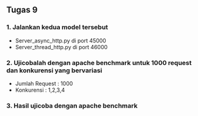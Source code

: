 ## Tugas 9

### 1. Jalankan kedua model tersebut
   * Server_async_http.py di port 45000
   * Server_thread_http.py di port 46000
### 2. Ujicobalah dengan apache benchmark untuk 1000 request dan konkurensi yang bervariasi
   * Jumlah Request     : 1000
   * Konkurensi         : 1,2,3,4
### 3. Hasil ujicoba dengan apache benchmark
